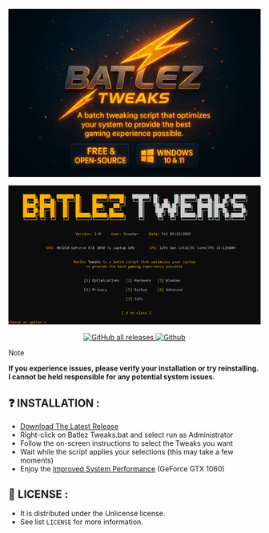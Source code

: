 ![image](https://github.com/PrasyIkuzo/Batlez-Tweaks/blob/main/images/Logo.png)
<p align="center">
  <img src="https://github.com/PrasyIkuzo/Batlez-Tweaks/blob/main/images/BatlezTweaks.png?raw=true" alt="Product Name Screenshot" />
</p>

<p align="center">
  <a href="https://github.com/Batlez/Batlez-Tweaks/releases/latest">
    <img src="https://img.shields.io/github/downloads/Batlez/Batlez-Tweaks/total?style=for-the-badge" alt="GitHub all releases" />
  </a>
  <a href="https://github.com/PrasyFanatic" target="_blank"><img
            src="https://img.shields.io/badge/Github-grey?style=for-the-badge&logo=github" alt="Github"></a>
</p>

> [!NOTE]  
> **If you experience issues, please verify your installation or try reinstalling.**
> **I cannot be held responsible for any potential system issues.**

## ❓️ INSTALLATION :
- [Download The Latest Release](https://github.com/Batlez/Batlez/releases/latest/)
- Right-click on Batlez Tweaks.bat and select run as Administrator
-  Follow the on-screen instructions to select the Tweaks you want
- Wait while the script applies your selections (this may take a few moments)
- Enjoy the [Improved System Performance](https://raw.githubusercontent.com/Batlez/Batlez/main/images/minecraft.png) (GeForce GTX 1060)

## 📖 LICENSE :
- It is distributed under the Unlicense license.
- See list `LICENSE` for more information.

[product-screenshot]: https://github.com/PrasyFanatic/Batlez-Tweaks/blob/main/images/BatlezTweaks.png
